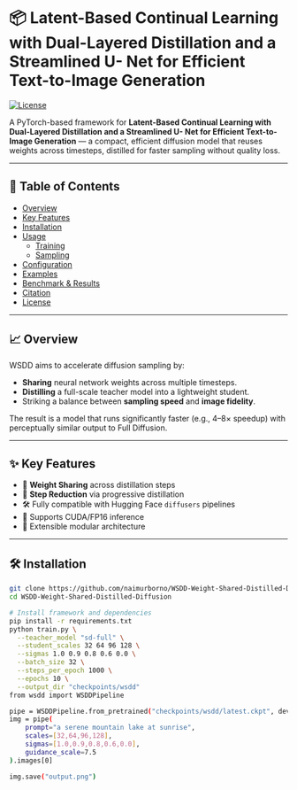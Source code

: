 # 📦 Latent-Based Continual Learning with Dual-Layered Distillation and a Streamlined U- Net for Efficient Text-to-Image Generation

[![License](https://img.shields.io/badge/license-MIT-blue)]()

A PyTorch-based framework for **Latent-Based Continual Learning with
Dual-Layered Distillation and a Streamlined U- Net for Efficient Text-to-Image Generation** — a compact, efficient diffusion model that reuses weights across timesteps, distilled for faster sampling without quality loss.

---

## 📌 Table of Contents

- [Overview](#overview)  
- [Key Features](#key-features)  
- [Installation](#installation)  
- [Usage](#usage)  
  - [Training](#training)  
  - [Sampling](#sampling)  
- [Configuration](#configuration)  
- [Examples](#examples)  
- [Benchmark & Results](#benchmark--results)  
- [Citation](#citation)  
- [License](#license)  

---

## 📈 Overview

WSDD aims to accelerate diffusion sampling by:

- **Sharing** neural network weights across multiple timesteps.
- **Distilling** a full-scale teacher model into a lightweight student.
- Striking a balance between **sampling speed** and **image fidelity**.

The result is a model that runs significantly faster (e.g., 4–8× speedup) with perceptually similar output to Full Diffusion.

---

## ✨ Key Features

- 🔁 **Weight Sharing** across distillation steps  
- 🎯 **Step Reduction** via progressive distillation  
- 🛠️ Fully compatible with Hugging Face `diffusers` pipelines  
- 🔋 Supports CUDA/FP16 inference  
- 🧠 Extensible modular architecture  

---

## 🛠️ Installation

```bash
git clone https://github.com/naimurborno/WSDD-Weight-Shared-Distilled-Diffusion.git
cd WSDD-Weight-Shared-Distilled-Diffusion

# Install framework and dependencies
pip install -r requirements.txt
python train.py \
  --teacher_model "sd-full" \
  --student_scales 32 64 96 128 \
  --sigmas 1.0 0.9 0.8 0.6 0.0 \
  --batch_size 32 \
  --steps_per_epoch 1000 \
  --epochs 10 \
  --output_dir "checkpoints/wsdd"
from wsdd import WSDDPipeline

pipe = WSDDPipeline.from_pretrained("checkpoints/wsdd/latest.ckpt", device="cuda")
img = pipe(
    prompt="a serene mountain lake at sunrise",
    scales=[32,64,96,128],
    sigmas=[1.0,0.9,0.8,0.6,0.0],
    guidance_scale=7.5
).images[0]

img.save("output.png")
